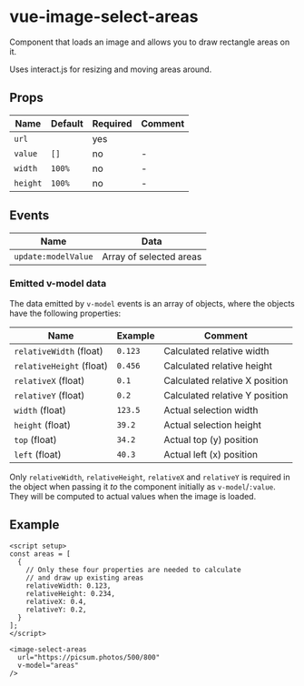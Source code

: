 # vue-image-select-areas

Component that loads an image and allows you to draw rectangle areas on it.

Uses interact.js for resizing and moving areas around.

## Props

| Name | Default | Required | Comment |
| -- | -- | -- | -- |
| `url` | | yes |  |
| `value` | `[]` | no | - |
| `width` | `100%` | no | - |
| `height` | `100%` | no | - |

## Events

| Name | Data |
| -- | -- |
| `update:modelValue` | Array of selected areas |

### Emitted v-model data

The data emitted by `v-model` events is an array of objects, where the objects have the following properties:

| Name | Example | Comment |
| -- | -- | -- |
| `relativeWidth` (float) | `0.123` | Calculated relative width
| `relativeHeight` (float) | `0.456` | Calculated relative height
| `relativeX` (float) | `0.1` | Calculated relative X position
| `relativeY` (float) | `0.2` | Calculated relative Y position
| `width` (float) | `123.5` | Actual selection width
| `height` (float) | `39.2` | Actual selection height
| `top` (float) | `34.2` | Actual top (y) position
| `left` (float) | `40.3` | Actual left (x) position

Only `relativeWidth`, `relativeHeight`, `relativeX` and `relativeY` is required in the object when passing it _to_ the component initially as `v-model`/`:value`. They will be computed to actual values when the image is loaded.

## Example

```vue
<script setup>
const areas = [
  {
    // Only these four properties are needed to calculate 
    // and draw up existing areas
    relativeWidth: 0.123,
    relativeHeight: 0.234,
    relativeX: 0.4,
    relativeY: 0.2,
  }
];
</script>

<image-select-areas
  url="https://picsum.photos/500/800"
  v-model="areas"
/>
```
